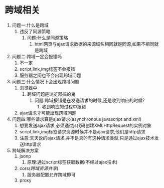 # 跨域相关

1. 问题一:什么是跨域
   1. 违反了同源策略
      1. 问题:什么是同源策略
         1. html网页与ajax请求数据的来源域名相同就是同源,如果不相同就是跨域
2. 问题二:跨域一定会报错吗
   1. 不一定
   2. script,link,img标签不会报错
   3. 服务器之间也不会出现跨域问题
3. 问题三:什么情况下会出现跨域问题
   1. 浏览器中
      1. 跨域问题是浏览器搞的鬼
         1. 问题:跨域报错是在发送请求的时候,还是收到响应的时候?
            1. 收到响应的过程中报错
   2. ajax请求才可能出现跨域问题
4. 问题四:哪些请求算是ajax请求(asynchronous javascript and xml)
   1. 想要发送ajax请求,必须通过js代码创建XMLHttpRequest的实例对象
   2. script,link,img标签请求资源时候并不是ajax请求,他们是http请求
   3. 注意:天天说的ajax请求,并不是真的有这种请求类型,只是通过ajax技术发送http请求
5. 跨域解决方案
   1. jsonp
      1. 原理:通过script标签获取数据(不经过ajax技术)
   2. cors(*跨域资源共享*)
      1. 服务器配置允许跨域即可
   3. proxy

